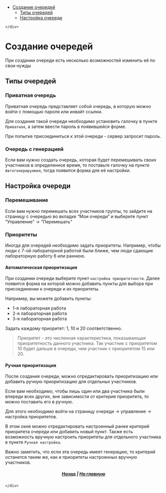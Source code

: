 <!DOCTYPE html>
<html>

<head>
  <meta charset="utf-8">
  <meta name="viewport" content="width=device-width, initial-scale=1.0">
  <title>queue-creation</title>
  <link rel="stylesheet" href="https://stackedit.io/style.css" />
</head>

<body class="stackedit">
  <div class="stackedit__left">
    <div class="stackedit__toc">
      
<ul>
<li><a href="#создание-очередей">Создание очередей</a>
<ul>
<li><a href="#типы-очередей">Типы очередей</a></li>
<li><a href="#настройка-очереди">Настройка очереди</a></li>
</ul>
</li>
</ul>

    </div>
  </div>
  <div class="stackedit__right">
    <div class="stackedit__html">
      <h1 id="создание-очередей">Создание очередей</h1>
<p>При создании очереди есть несколько возможностей изменить её по свои нужды</p>
<h2 id="типы-очередей">Типы очередей</h2>
<h3 id="приватная-очередь">Приватная очередь</h3>
<p>Приватная очередь представляет собой очередь, в которую можно войти с помощью пароля или инвайт ссылки.</p>
<p>Для создания такой очереди необходимо установить галочку в пункте <code>Приватная</code>, а затем ввести пароль в появившейся форме.</p>
<p>При попытке присоединиться к этой очереди - сервер запросит пароль.</p>
<h3 id="очередь-с-генерацией">Очередь с генерацией</h3>
<p>Если вам нужно создать очередь, которая будет перемешивать своих участников в определенное время, то поставьте галочку на пункте <code>Автогенерируемая</code>, тогда появится форма для её настройки.</p>
<h2 id="настройка-очереди">Настройка очереди</h2>
<h3 id="перемешивание">Перемешивание</h3>
<p>Если вам нужно перемешать всех участников группы, то зайдите на страницу с очередью во вкладке “Мои очереди” и выберите пункт “Управление” -&gt; “Перемешать”</p>
<h3 id="приоритеты">Приоритеты</h3>
<p>Иногда для очередей необходимо задать приоритеты. Например, чтобы люди с 7-ой лабораторной работой были ближе, чем люди сдающие лабораторную работу 6 или раннюю.</p>
<h4 id="автоматическая-приоритизация">Автоматическая приоритизация</h4>
<p>При создании очереди выберите пункт <code>настройка приоритетности</code>. Далее появится форма на которой можно добавить пункты для выбора при присоединении к очереди и их приоритеты.</p>
<p>Например, вы можете добавить пункты:</p>
<ul>
<li>1-я лабораторная работа</li>
<li>2-я лабораторная работа</li>
<li>3-я лабораторная работа</li>
</ul>
<p>Задать каждому приоритет: 1, 10 и 20 соответственно.</p>
<blockquote>
<p>Приоритет - это численная характеристика, показывающая приоритетность данного участника. Так участник с приоритетом 10 будет дальше в очереди, чем участник с приоритетом 15 или 20.</p>
</blockquote>
<h4 id="ручная-приоритизация">Ручная приоритизация</h4>
<p>После создания очереди, можно отредактировать приоритизацию или добавить ручную приоритизацию для отдельных участников.</p>
<p>Если вам необходимо, чтобы лишь один или два участника были впереди всех других, вне зависимости от критерия приоритета, то можно поставить его в ручную.</p>
<p>Для этого необходимо войти на страницу очереди -&gt; управление -&gt; настройка приоритетов.</p>
<p>В этом окне можно отредактировать настроенный ранее критерий приоритета очереди или добавить новый пункт. Также есть возможность вручную настроить приоритеты для отдельного участника в пункте <code>Ручная настройка</code>.</p>
<p>Важно заметить, что если эта очередь имеет генерацию, то критерий останется таким же, как и приоритеты настроенных вручную участников.</p>
<h5 align="center"><a href="/">Назад</a> | <a href="helios-doc/wiki">На главную</a></h5>

    </div>
  </div>
</body>

</html>

